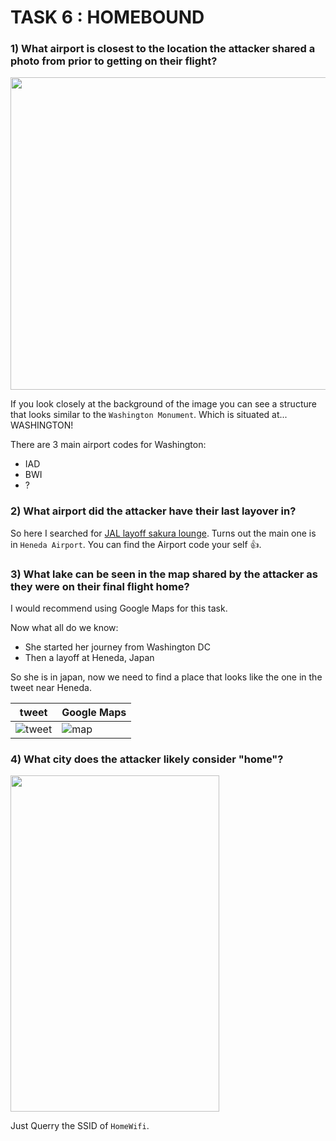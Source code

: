 # TASK 6 : HOMEBOUND

### 1) What airport is closest to the location the attacker shared a photo from prior to getting on their flight?

<img src="https://user-images.githubusercontent.com/66634743/115879540-d277a380-a45a-11eb-9d8f-f0da9b50277c.jpeg" height=500 width=700>

If you look closely at the background of the image you can see a structure that looks similar to the `Washington Monument`. Which is situated at... WASHINGTON!

There are 3 main airport codes for Washington:
- IAD
- BWI
- ?

### 2) What airport did the attacker have their last layover in?

So here I searched for [JAL layoff sakura lounge](https://www.jal.co.jp/en/inter/service/lounge/). Turns out the main one is in `Heneda Airport`. You can find the Airport code your self 👍.

### 3) What lake can be seen in the map shared by the attacker as they were on their final flight home?

I would recommend using Google Maps for this task.

Now what all do we know:
- She started her journey from Washington DC
- Then a layoff at Heneda, Japan

So she is in japan, now we need to find a place that looks like the one in the tweet near Heneda.

| tweet | Google Maps |
| - | - |
| ![tweet](https://user-images.githubusercontent.com/66634743/115882914-49626b80-a45e-11eb-9edf-6df58c334125.jpeg) | ![map](https://user-images.githubusercontent.com/66634743/115883850-4e73ea80-a45f-11eb-975c-11f681e7839a.png) |


### 4) What city does the attacker likely consider "home"?

<img src="https://user-images.githubusercontent.com/66634743/115866371-a05e4580-a44a-11eb-8b9d-e5a64f47744b.png" width=334 height=538>

Just Querry the SSID of `HomeWifi`.
